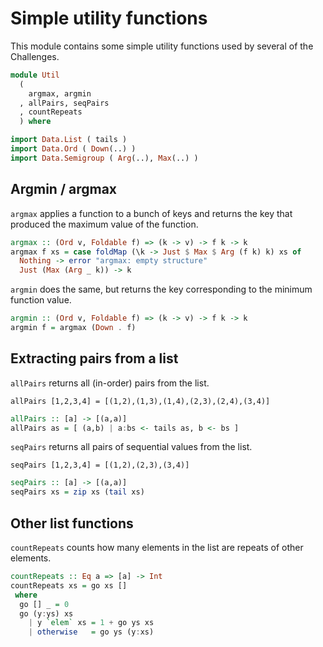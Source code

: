 # Simple utility functions

This module contains some simple utility functions
used by several of the Challenges.

```haskell
module Util
  (
    argmax, argmin
  , allPairs, seqPairs
  , countRepeats
  ) where

import Data.List ( tails )
import Data.Ord ( Down(..) )
import Data.Semigroup ( Arg(..), Max(..) )
```

## Argmin / argmax

`argmax` applies a function to a bunch of keys
and returns the key that produced the maximum value of the function.

```haskell
argmax :: (Ord v, Foldable f) => (k -> v) -> f k -> k
argmax f xs = case foldMap (\k -> Just $ Max $ Arg (f k) k) xs of
  Nothing -> error "argmax: empty structure"
  Just (Max (Arg _ k)) -> k
```

`argmin` does the same, but returns the key corresponding to the
minimum function value.

```haskell
argmin :: (Ord v, Foldable f) => (k -> v) -> f k -> k
argmin f = argmax (Down . f)
```

## Extracting pairs from a list

`allPairs` returns all (in-order) pairs from the list.

    allPairs [1,2,3,4] = [(1,2),(1,3),(1,4),(2,3),(2,4),(3,4)]

```haskell
allPairs :: [a] -> [(a,a)]
allPairs as = [ (a,b) | a:bs <- tails as, b <- bs ]
```

`seqPairs` returns all pairs of sequential values from the list.

    seqPairs [1,2,3,4] = [(1,2),(2,3),(3,4)]

```haskell
seqPairs :: [a] -> [(a,a)]
seqPairs xs = zip xs (tail xs)
```

## Other list functions

`countRepeats` counts how many elements in the list are repeats
of other elements.

```haskell
countRepeats :: Eq a => [a] -> Int
countRepeats xs = go xs []
 where
  go [] _ = 0
  go (y:ys) xs
    | y `elem` xs = 1 + go ys xs
    | otherwise   = go ys (y:xs)
```
